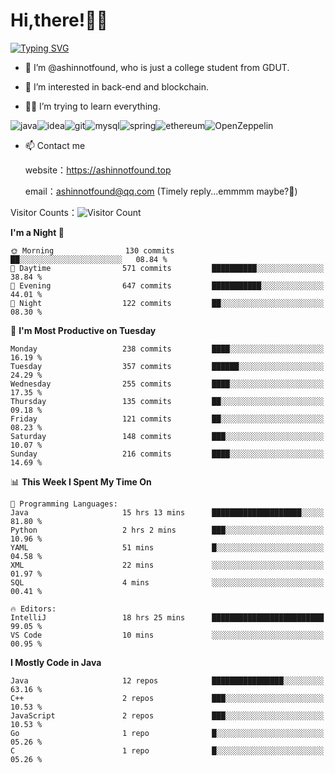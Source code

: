 # Hi,there!👨‍🔧
[![Typing SVG](https://readme-typing-svg.herokuapp.com?font=Fira+Code&pause=1000&width=435&lines=Welcome%2C+this+is+ashinnotfound%F0%9F%98%81+)](https://git.io/typing-svg)

- 👋 I’m @ashinnotfound, who is just a college student from GDUT.

- 👀 I’m interested in back-end and blockchain.

- 👨‍🔧 I’m trying to learn everything.

![java](https://img.shields.io/badge/Java-ED8B00?style=for-the-badge&logo=openjdk&logoColor=white)![idea](https://img.shields.io/badge/IntelliJ_IDEA-000000.svg?style=for-the-badge&logo=intellij-idea&logoColor=white
)![git](https://img.shields.io/badge/GIT-E44C30?style=for-the-badge&logo=git&logoColor=white
)![mysql](https://img.shields.io/badge/MySQL-005C84?style=for-the-badge&logo=mysql&logoColor=white)![spring](https://img.shields.io/badge/Spring-6DB33F?style=for-the-badge&logo=spring&logoColor=white)![ethereum](https://img.shields.io/badge/Ethereum-3C3C3D?style=for-the-badge&logo=Ethereum&logoColor=white)![OpenZeppelin](https://img.shields.io/badge/OpenZeppelin-4E5EE4?logo=openzeppelin&logoColor=fff&style=for-the-badge)


- 📫 Contact me
    
    website：https://ashinnotfound.top
    
    email：ashinnotfound@qq.com (Timely reply...emmmm maybe?🤪)

​Visitor Counts：![Visitor Count](https://profile-counter.glitch.me/ashinnotfound/count.svg)

<!--START_SECTION:waka-->
**I'm a Night 🦉** 

```text
🌞 Morning                130 commits         ██░░░░░░░░░░░░░░░░░░░░░░░   08.84 % 
🌆 Daytime                571 commits         ██████████░░░░░░░░░░░░░░░   38.84 % 
🌃 Evening                647 commits         ███████████░░░░░░░░░░░░░░   44.01 % 
🌙 Night                  122 commits         ██░░░░░░░░░░░░░░░░░░░░░░░   08.30 % 
```
📅 **I'm Most Productive on Tuesday** 

```text
Monday                   238 commits         ████░░░░░░░░░░░░░░░░░░░░░   16.19 % 
Tuesday                  357 commits         ██████░░░░░░░░░░░░░░░░░░░   24.29 % 
Wednesday                255 commits         ████░░░░░░░░░░░░░░░░░░░░░   17.35 % 
Thursday                 135 commits         ██░░░░░░░░░░░░░░░░░░░░░░░   09.18 % 
Friday                   121 commits         ██░░░░░░░░░░░░░░░░░░░░░░░   08.23 % 
Saturday                 148 commits         ███░░░░░░░░░░░░░░░░░░░░░░   10.07 % 
Sunday                   216 commits         ████░░░░░░░░░░░░░░░░░░░░░   14.69 % 
```


📊 **This Week I Spent My Time On** 

```text
💬 Programming Languages: 
Java                     15 hrs 13 mins      ████████████████████░░░░░   81.80 % 
Python                   2 hrs 2 mins        ███░░░░░░░░░░░░░░░░░░░░░░   10.96 % 
YAML                     51 mins             █░░░░░░░░░░░░░░░░░░░░░░░░   04.58 % 
XML                      22 mins             ░░░░░░░░░░░░░░░░░░░░░░░░░   01.97 % 
SQL                      4 mins              ░░░░░░░░░░░░░░░░░░░░░░░░░   00.41 % 

🔥 Editors: 
IntelliJ                 18 hrs 25 mins      █████████████████████████   99.05 % 
VS Code                  10 mins             ░░░░░░░░░░░░░░░░░░░░░░░░░   00.95 % 
```

**I Mostly Code in Java** 

```text
Java                     12 repos            ████████████████░░░░░░░░░   63.16 % 
C++                      2 repos             ███░░░░░░░░░░░░░░░░░░░░░░   10.53 % 
JavaScript               2 repos             ███░░░░░░░░░░░░░░░░░░░░░░   10.53 % 
Go                       1 repo              █░░░░░░░░░░░░░░░░░░░░░░░░   05.26 % 
C                        1 repo              █░░░░░░░░░░░░░░░░░░░░░░░░   05.26 % 
```




<!--END_SECTION:waka-->
